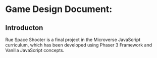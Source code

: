 # Game Design Document:

## Introducton
Rue Space Shooter is a final project in the Microverse JavaScript curriculum, which has been developed using Phaser 3 Framework and Vanilla JavaScript concepts.